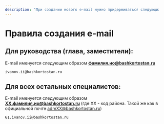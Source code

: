 ```yaml
---
description: 'При создании нового e-mail нужно придерживаться следующих правил именования:'
---
```


# Правила создания e-mail

## **Для руководства \(глава, заместители\):**

E-mail именуется следующим образом **фамилия.ио@bashkortostan.ru**

```text
ivanov.ii@bashkortostan.ru
```

## **Для всех остальных специалистов:**

E-mail именуется следующим образом **XX.фамилия.ио@bashkortostan.ru** \(где XX - код района. Такой же как в официальной почте admXX@bashkortostan.ru\)

```text
61.ivanov.ii@bashkortostan.ru
```


